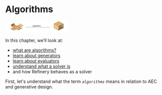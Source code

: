 # Algorithms

<img src="../../.gitbook/assets/deeper/algorithm.png" style="width:200px;"/>

In this chapter, we’ll look at:

* [what are algorithms?](02-01-01_what-are-algorithms.md)
* [learn about generators](02-01-02_generators.md)
* [learn about evaluators](02-01-03_evaluators.md)
* [understand what a solver is](02-01-04_solvers.md)
* and how Refinery behaves as a solver

First, let's understand what the term *`algorithms`* means in relation to AEC and generative design.
